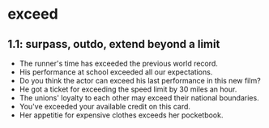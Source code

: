 # exceed
## 1.1: surpass, outdo, extend beyond a limit

  *  The runner's time has exceeded the previous world record.
  *  His performance at school exceeded all our expectations.
  *  Do you think the actor can exceed his last performance in this new film?
  *  He got a ticket for exceeding the speed limit by 30 miles an hour.
  *  The unions' loyalty to each other may exceed their national boundaries.
  *  You've exceeded your available credit on this card.
  *  Her appetitie for expensive clothes exceeds her pocketbook.
